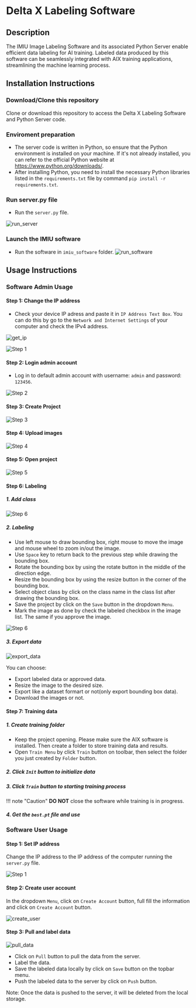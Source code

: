 # Delta X Labeling Software

## Description

The IMIU Image Labeling Software and its associated Python Server enable efficient data labeling for AI training. Labeled data produced by this software can be seamlessly integrated with AIX training applications, streamlining the machine learning process.

## Installation Instructions

### Download/Clone this repository

Clone or download this repository to access the Delta X Labeling Software and Python Server code.

### Enviroment preparation

* The server code is written in Python, so ensure that the Python environment is installed on your machine. If it's not already installed, you can refer to the official Python website at https://www.python.org/downloads/.
* After installing Python, you need to install the necessary Python libraries listed in the `requirements.txt` file by command `pip install -r requirements.txt`.

### Run server.py file

* Run the `server.py` file.

![run_server](./imgs/get_ip_address_2.png)

### Launch the IMIU software

* Run the software in `imiu_software` folder.
![run_software](./imgs/run_imiu_software.png)

## Usage Instructions

### Software Admin Usage

#### Step 1: Change the IP address

* Check your device IP adress and paste it in `IP Address Text Box`. You can do this by go to the `Network and Internet Settings` of your computer and check the IPv4 address.

![get_ip](./imgs/get_ip_address.png)

![Step 1](./imgs/change_ip_adress.png)

#### Step 2: Login admin account

* Log in to default admin account with username: `admin` and password: `123456`.

![Step 2](./imgs/login_admin.png)

#### Step 3: Create Project

![Step 3](./imgs/create_project.png)

#### Step 4: Upload images

![Step 4](./imgs/upload_images.png)

#### Step 5: Open project

![Step 5](./imgs/open_project.png)

#### Step 6: Labeling

##### 1. Add class

![Step 6](./imgs/add_class.png)

##### 2. Labeling

* Use left mouse to draw bounding box, right mouse to move the image and mouse wheel to zoom in/out the image.
* Use `Space` key to return back to the previous step while drawing the bounding box.
* Rotate the bounding box by using the rotate button in the middle of the direction edge.
* Resize the bounding box by using the resize button in the corner of the bounding box.
* Select object class by click on the class name in the class list after drawing the bounding box.
* Save the project by click on the `Save` button in the dropdown `Menu`.
* Mark the image as done by check the labeled checkbox in the image list. The same if you approve the image.

![Step 6](./imgs/labeling.png)

##### 3. Export data

![export_data](./imgs/export_data.png)

You can choose:

* Export labeled data or approved data.
* Resize the image to the desired size.
* Export like a dataset formart or not(only export bounding box data).
* Download the images or not.

#### Step 7: Training data

##### 1. Create training folder

* Keep the project opening. Please make sure the AIX software is installed. Then create a folder to store training data and results.
* Open `Train Menu` by click `Train` button on toolbar, then select the folder you just created by `Folder` button.

##### 2. Click `Init` button to initialize data

##### 3. Click `Train` button to starting training process

!!! note "Caution"
    **DO NOT** close the software while training is in progress.

##### 4. Get the `best.pt` file and use

### Software User Usage

#### Step 1: Set IP address

Change the IP address to the IP address of the computer running the `server.py` file.

![Step 1](./imgs/change_ip_adress.png)

#### Step 2: Create user account

In the dropdown `Menu`, click on `Create Account` button, full fill the information and click on `Create Account` button.

![create_user](./imgs/create_user_account.png)

#### Step 3: Pull and label data

![pull_data](./imgs/user_labeling.png)

* Click on `Pull` button to pull the data from the server.
* Label the data.
* Save the labeled data locally by click on `Save` button on the topbar menu.
* Push the labeled data to the server by click on `Push` button.

Note: Once the data is pushed to the server, it will be deleted from the local storage.

